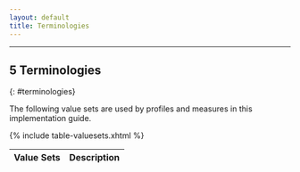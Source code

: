 ```yaml
---
layout: default
title: Terminologies
---
```


---

## 5 Terminologies
{: #terminologies}

The following value sets are used by profiles and measures in this implementation guide.

<table class="list">
	<thead>
		<tr>
			<th>Value Sets</th><th>Description</th>
		</tr>
	</thead>
	<tbody>
		{% include table-valuesets.xhtml %}
	</tbody>
</table>	